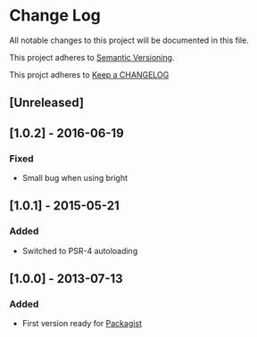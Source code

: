 # Change Log
All notable changes to this project will be documented in this file.

This project adheres to [Semantic Versioning](http://semver.org/).

This projct adheres to [Keep a CHANGELOG](http://keepachangelog.com/)

## [Unreleased]

## [1.0.2] - 2016-06-19
### Fixed
- Small bug when using bright

## [1.0.1] - 2015-05-21
### Added
- Switched to PSR-4 autoloading

## [1.0.0] - 2013-07-13
### Added
- First version ready for [Packagist](https://packagist.org/)



